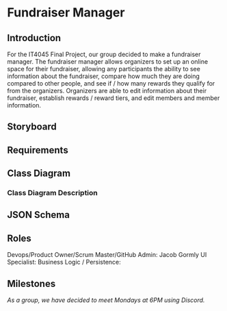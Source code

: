 # Fundraiser Manager

## Introduction

For the IT4045 Final Project, our group decided to make a fundraiser manager. The fundraiser manager allows organizers to set up an online space for their fundraiser, allowing
 any participants the ability to see information about the fundraiser, compare how much they are doing compared to other people, and see if / how many rewards they qualify for
 from the organizers. Organizers are able to edit information about their fundraiser, establish rewards / reward tiers, and edit members and member information.
 
## Storyboard
 
## Requirements
 
## Class Diagram
 
### Class Diagram Description
 
## JSON Schema
 
## Roles
 
Devops/Product Owner/Scrum Master/GitHub Admin: Jacob Gormly
UI Specialist:
Business Logic / Persistence:

## Milestones



*As a group, we have decided to meet Mondays at 6PM using Discord.*
